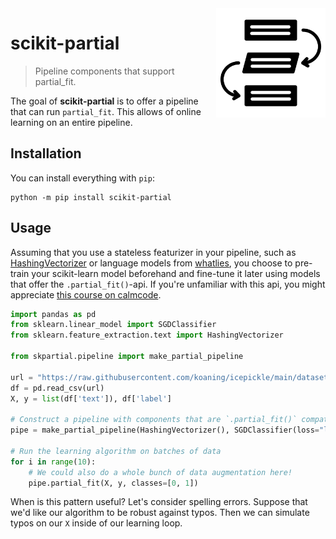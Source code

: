 <img src="img.png" width=175 align="right">

# scikit-partial

> Pipeline components that support partial_fit.

The goal of **scikit-partial** is to offer a pipeline that can run
`partial_fit`. This allows of online learning on an entire pipeline.

## Installation

You can install everything with `pip`:

```
python -m pip install scikit-partial
```

## Usage 

Assuming that you use a stateless featurizer in your pipeline, such as [HashingVectorizer](https://scikit-learn.org/stable/modules/generated/sklearn.feature_extraction.text.HashingVectorizer.html#sklearn.feature_extraction.text.HashingVectorizer) or language models from [whatlies](https://koaning.github.io/whatlies/api/language/universal_sentence/), you choose to pre-train your scikit-learn model beforehand and fine-tune it later using models that offer the `.partial_fit()`-api. If you're unfamiliar with this api, you might appreciate [this course on calmcode](https://calmcode.io/partial_fit/introduction.html).


```python
import pandas as pd
from sklearn.linear_model import SGDClassifier
from sklearn.feature_extraction.text import HashingVectorizer

from skpartial.pipeline import make_partial_pipeline

url = "https://raw.githubusercontent.com/koaning/icepickle/main/datasets/imdb_subset.csv"
df = pd.read_csv(url)
X, y = list(df['text']), df['label']

# Construct a pipeline with components that are `.partial_fit()` compatible
pipe = make_partial_pipeline(HashingVectorizer(), SGDClassifier(loss="log"))

# Run the learning algorithm on batches of data
for i in range(10):
    # We could also do a whole bunch of data augmentation here!
    pipe.partial_fit(X, y, classes=[0, 1])
```

When is this pattern useful? Let's consider spelling errors. Suppose that we'd like
our algorithm to be robust against typos. Then we can simulate typos on our `X` inside
of our learning loop. 
